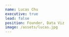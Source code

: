 ```yaml
---
name: Lucas Chu
executive: true
lead: false
position: Founder, Data Viz
image: /assets/lucas.jpg
---
```


